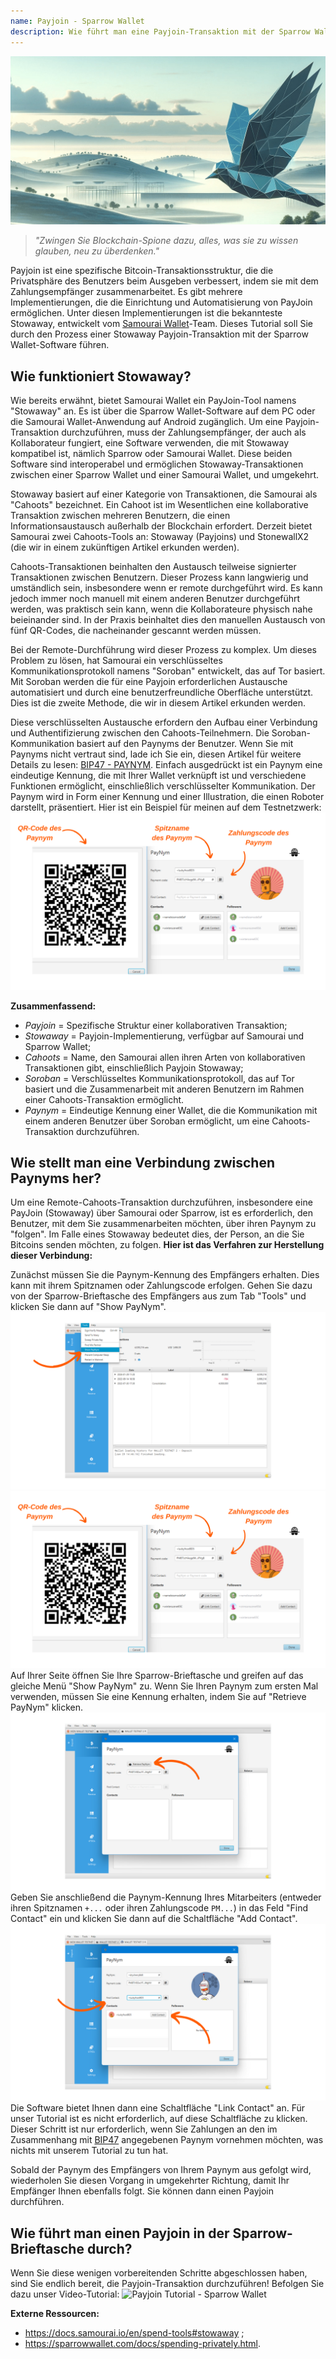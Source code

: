 ```yaml
---
name: Payjoin - Sparrow Wallet
description: Wie führt man eine Payjoin-Transaktion mit der Sparrow Wallet durch?
---
```

![Tutorial-Coverbild Sparrow Payjoin](assets/cover.jpeg)

> *"Zwingen Sie Blockchain-Spione dazu, alles, was sie zu wissen glauben, neu zu überdenken."*

Payjoin ist eine spezifische Bitcoin-Transaktionsstruktur, die die Privatsphäre des Benutzers beim Ausgeben verbessert, indem sie mit dem Zahlungsempfänger zusammenarbeitet. Es gibt mehrere Implementierungen, die die Einrichtung und Automatisierung von PayJoin ermöglichen. Unter diesen Implementierungen ist die bekannteste Stowaway, entwickelt vom [Samourai Wallet](https://samouraiwallet.com/stowaway)-Team. Dieses Tutorial soll Sie durch den Prozess einer Stowaway Payjoin-Transaktion mit der Sparrow Wallet-Software führen.

## Wie funktioniert Stowaway?

Wie bereits erwähnt, bietet Samourai Wallet ein PayJoin-Tool namens "Stowaway" an. Es ist über die Sparrow Wallet-Software auf dem PC oder die Samourai Wallet-Anwendung auf Android zugänglich. Um eine Payjoin-Transaktion durchzuführen, muss der Zahlungsempfänger, der auch als Kollaborateur fungiert, eine Software verwenden, die mit Stowaway kompatibel ist, nämlich Sparrow oder Samourai Wallet. Diese beiden Software sind interoperabel und ermöglichen Stowaway-Transaktionen zwischen einer Sparrow Wallet und einer Samourai Wallet, und umgekehrt.

Stowaway basiert auf einer Kategorie von Transaktionen, die Samourai als "Cahoots" bezeichnet. Ein Cahoot ist im Wesentlichen eine kollaborative Transaktion zwischen mehreren Benutzern, die einen Informationsaustausch außerhalb der Blockchain erfordert. Derzeit bietet Samourai zwei Cahoots-Tools an: Stowaway (Payjoins) und StonewallX2 (die wir in einem zukünftigen Artikel erkunden werden).

Cahoots-Transaktionen beinhalten den Austausch teilweise signierter Transaktionen zwischen Benutzern. Dieser Prozess kann langwierig und umständlich sein, insbesondere wenn er remote durchgeführt wird. Es kann jedoch immer noch manuell mit einem anderen Benutzer durchgeführt werden, was praktisch sein kann, wenn die Kollaborateure physisch nahe beieinander sind. In der Praxis beinhaltet dies den manuellen Austausch von fünf QR-Codes, die nacheinander gescannt werden müssen.

Bei der Remote-Durchführung wird dieser Prozess zu komplex. Um dieses Problem zu lösen, hat Samourai ein verschlüsseltes Kommunikationsprotokoll namens "Soroban" entwickelt, das auf Tor basiert. Mit Soroban werden die für eine Payjoin erforderlichen Austausche automatisiert und durch eine benutzerfreundliche Oberfläche unterstützt. Dies ist die zweite Methode, die wir in diesem Artikel erkunden werden.

Diese verschlüsselten Austausche erfordern den Aufbau einer Verbindung und Authentifizierung zwischen den Cahoots-Teilnehmern. Die Soroban-Kommunikation basiert auf den Paynyms der Benutzer. Wenn Sie mit Paynyms nicht vertraut sind, lade ich Sie ein, diesen Artikel für weitere Details zu lesen: [BIP47 - PAYNYM](https://planb.network/tutorials/privacy/paynym-bip47).
Einfach ausgedrückt ist ein Paynym eine eindeutige Kennung, die mit Ihrer Wallet verknüpft ist und verschiedene Funktionen ermöglicht, einschließlich verschlüsselter Kommunikation. Der Paynym wird in Form einer Kennung und einer Illustration, die einen Roboter darstellt, präsentiert. Hier ist ein Beispiel für meinen auf dem Testnetzwerk: ![Paynym Sparrow](assets/de/1.png)

**Zusammenfassend:**
- *Payjoin* = Spezifische Struktur einer kollaborativen Transaktion;
- *Stowaway* = Payjoin-Implementierung, verfügbar auf Samourai und Sparrow Wallet;
- *Cahoots* = Name, den Samourai allen ihren Arten von kollaborativen Transaktionen gibt, einschließlich Payjoin Stowaway;
- *Soroban* = Verschlüsseltes Kommunikationsprotokoll, das auf Tor basiert und die Zusammenarbeit mit anderen Benutzern im Rahmen einer Cahoots-Transaktion ermöglicht.
- *Paynym* = Eindeutige Kennung einer Wallet, die die Kommunikation mit einem anderen Benutzer über Soroban ermöglicht, um eine Cahoots-Transaktion durchzuführen.

## Wie stellt man eine Verbindung zwischen Paynyms her?
Um eine Remote-Cahoots-Transaktion durchzuführen, insbesondere eine PayJoin (Stowaway) über Samourai oder Sparrow, ist es erforderlich, den Benutzer, mit dem Sie zusammenarbeiten möchten, über ihren Paynym zu "folgen". Im Falle eines Stowaway bedeutet dies, der Person, an die Sie Bitcoins senden möchten, zu folgen.
**Hier ist das Verfahren zur Herstellung dieser Verbindung:**

Zunächst müssen Sie die Paynym-Kennung des Empfängers erhalten. Dies kann mit ihrem Spitznamen oder Zahlungscode erfolgen. Gehen Sie dazu von der Sparrow-Brieftasche des Empfängers aus zum Tab "Tools" und klicken Sie dann auf "Show PayNym".
![Show Paynym](assets/de/2.png)
![Paynym Sparrow](assets/de/1.png)
Auf Ihrer Seite öffnen Sie Ihre Sparrow-Brieftasche und greifen auf das gleiche Menü "Show PayNym" zu. Wenn Sie Ihren Paynym zum ersten Mal verwenden, müssen Sie eine Kennung erhalten, indem Sie auf "Retrieve PayNym" klicken.
![Retrieve paynym](assets/de/3.png)
Geben Sie anschließend die Paynym-Kennung Ihres Mitarbeiters (entweder ihren Spitznamen `+...` oder ihren Zahlungscode `PM...`) in das Feld "Find Contact" ein und klicken Sie dann auf die Schaltfläche "Add Contact".
![add contact](assets/de/4.png)
Die Software bietet Ihnen dann eine Schaltfläche "Link Contact" an. Für unser Tutorial ist es nicht erforderlich, auf diese Schaltfläche zu klicken. Dieser Schritt ist nur erforderlich, wenn Sie Zahlungen an den im Zusammenhang mit [BIP47](https://planb.network/tutorials/privacy/paynym-bip47) angegebenen Paynym vornehmen möchten, was nichts mit unserem Tutorial zu tun hat.

Sobald der Paynym des Empfängers von Ihrem Paynym aus gefolgt wird, wiederholen Sie diesen Vorgang in umgekehrter Richtung, damit Ihr Empfänger Ihnen ebenfalls folgt. Sie können dann einen Payjoin durchführen.

## Wie führt man einen Payjoin in der Sparrow-Brieftasche durch?
Wenn Sie diese wenigen vorbereitenden Schritte abgeschlossen haben, sind Sie endlich bereit, die Payjoin-Transaktion durchzuführen! Befolgen Sie dazu unser Video-Tutorial:
![Payjoin Tutorial - Sparrow Wallet](https://youtu.be/ZQxKod3e0Mg)

**Externe Ressourcen:**
- https://docs.samourai.io/en/spend-tools#stowaway ;
- https://sparrowwallet.com/docs/spending-privately.html.
